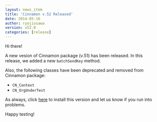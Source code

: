 ```yaml
---
layout: news_item
title: 'Cinnamon v.52 Released'
date: 2014-05-16
author: ryojiosawa
version: v52.0
categories: [release]
---
```


Hi there!

A new vesion of Cinnamon package (v.51) has been released.  In this release, we added a new `batchSendKey` method.  

Also, the following classes have been deprecated and removed from Cinnamon package:

* `CN_Context`
* `CN_OrgUnderTest`

As always, click [here](https://login.salesforce.com/packaging/installPackage.apexp?p0=04td0000000N1TT) to install this version and let us know if you run into problems.

Happy testing!